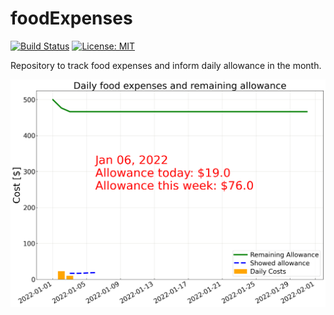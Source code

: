 # foodExpenses
[![Build Status](https://app.travis-ci.com/anchal-physics/foodExpenses.svg?branch=main)](https://app.travis-ci.com/anchal-physics/foodExpenses)
[![License: MIT](https://img.shields.io/badge/License-MIT-yellow.svg)](https://opensource.org/licenses/MIT)

Repository to track food expenses and inform daily allowance in the month.

![DailyCostsAndParameters](https://github.com/anchal-physics/foodExpenses/blob/main/DailyCostsAndParameters.png)

